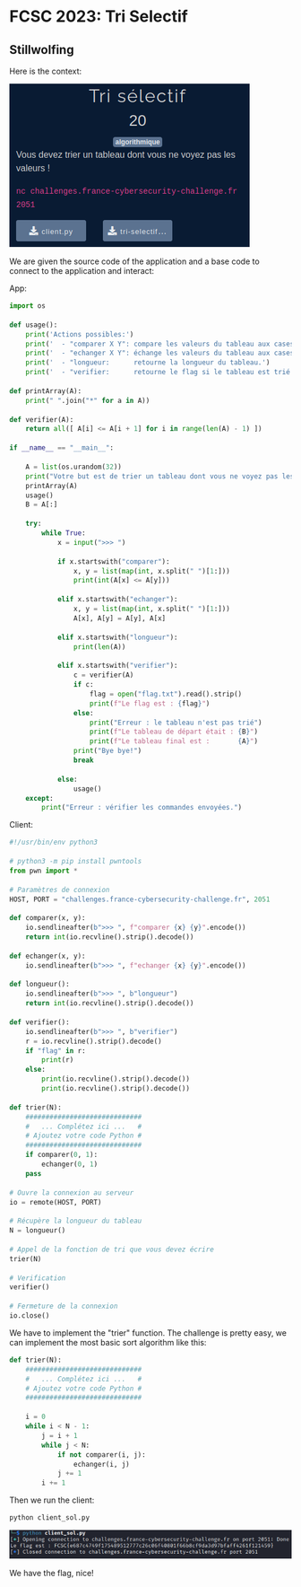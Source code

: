 
# FCSC 2023: Tri Selectif
## Stillwolfing

Here is the context:

![context](/assets/img/CTFs/FCSC2023/Intro/tri_selectif/context.png)


We are given the source code of the application and a base code to connect to the application and interact:

App:

```python
import os

def usage():
	print('Actions possibles:')
	print('  - "comparer X Y": compare les valeurs du tableau aux cases X et Y, et retourne 1 si la valeur en X est inférieure ou égale à celle en Y, 0 sinon.')
	print('  - "echanger X Y": échange les valeurs du tableau aux cases X et Y, et affiche le taleau modifié.')
	print('  - "longueur:      retourne la longueur du tableau.')
	print('  - "verifier:      retourne le flag si le tableau est trié.')

def printArray(A):
	print(" ".join("*" for a in A))

def verifier(A):
	return all([ A[i] <= A[i + 1] for i in range(len(A) - 1) ])

if __name__ == "__main__":

	A = list(os.urandom(32))
	print("Votre but est de trier un tableau dont vous ne voyez pas les valeurs (chacune est remplacée par *) :")
	printArray(A)
	usage()
	B = A[:]

	try:
		while True:
			x = input(">>> ")

			if x.startswith("comparer"):
				x, y = list(map(int, x.split(" ")[1:]))
				print(int(A[x] <= A[y]))
			
			elif x.startswith("echanger"):
				x, y = list(map(int, x.split(" ")[1:]))
				A[x], A[y] = A[y], A[x]

			elif x.startswith("longueur"):
				print(len(A))

			elif x.startswith("verifier"):
				c = verifier(A)
				if c:
					flag = open("flag.txt").read().strip()
					print(f"Le flag est : {flag}")
				else:
					print("Erreur : le tableau n'est pas trié")
					print(f"Le tableau de départ était : {B}")
					print(f"Le tableau final est :       {A}")
				print("Bye bye!")
				break

			else:
				usage()
	except:
		print("Erreur : vérifier les commandes envoyées.")
```

Client:

```python
#!/usr/bin/env python3

# python3 -m pip install pwntools
from pwn import *

# Paramètres de connexion
HOST, PORT = "challenges.france-cybersecurity-challenge.fr", 2051

def comparer(x, y):
	io.sendlineafter(b">>> ", f"comparer {x} {y}".encode())
	return int(io.recvline().strip().decode())

def echanger(x, y):
	io.sendlineafter(b">>> ", f"echanger {x} {y}".encode())

def longueur():
	io.sendlineafter(b">>> ", b"longueur")
	return int(io.recvline().strip().decode())

def verifier():
	io.sendlineafter(b">>> ", b"verifier")
	r = io.recvline().strip().decode()
	if "flag" in r:
		print(r)
	else:
		print(io.recvline().strip().decode())
		print(io.recvline().strip().decode())

def trier(N):
	#############################
	#   ... Complétez ici ...   #
	# Ajoutez votre code Python #
	#############################
	if comparer(0, 1):
		echanger(0, 1)
	pass

# Ouvre la connexion au serveur
io = remote(HOST, PORT)

# Récupère la longueur du tableau
N = longueur()

# Appel de la fonction de tri que vous devez écrire
trier(N)

# Verification
verifier()

# Fermeture de la connexion
io.close()
```

We have to implement the "trier" function. The challenge is pretty easy, we can implement the most basic sort algorithm like this:

```python
def trier(N):
	#############################
	#   ... Complétez ici ...   #
	# Ajoutez votre code Python #
	#############################

	i = 0
	while i < N - 1:
		j = i + 1
		while j < N:
			if not comparer(i, j):
				echanger(i, j)
			j += 1
		i += 1
```

Then we run the client:

```python
python client_sol.py
```

![flag](/assets/img/CTFs/FCSC2023/Intro/tri_selectif/flag.png)

We have the flag, nice!